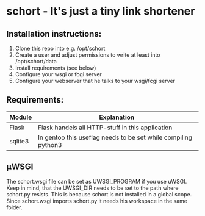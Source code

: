 # schort - It's just a tiny link shortener
## Installation instructions:
1. Clone this repo into e.g. /opt/schort
2. Create a user and adjust permissions to write at least into /opt/schort/data
2. Install requirements (see below)
3. Configure your wsgi or fcgi server
4. Configure your webserver that he talks to your wsgi/fcgi server

## Requirements:

| Module        | Explanation   |
| ------------- |---------------|
| Flask         | Flask handels all HTTP-stuff in this application |
| sqlite3       | In gentoo this useflag needs to be set while compiling python3     |

## µWSGI

The schort.wsgi file can be set as UWSGI_PROGRAM if you use uWSGI.
Keep in mind, that the UWSGI_DIR needs to be set to the path where schort.py resists.
This is because schort is not installed in a global scope. Since schort.wsgi imports schort.py it needs his workspace in the same folder.
